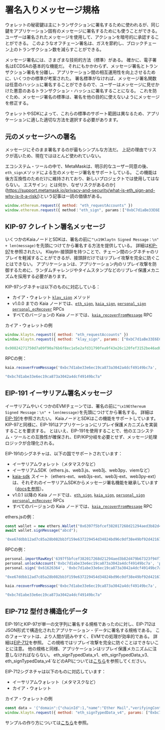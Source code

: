 # 署名入りメッセージ規格

ウォレットの秘密鍵は主にトランザクションに署名するために使われるが、同じ鍵をアプリケーション固有のメッセージに署名するためにも使うことができる。 ユーザーは署名されたメッセージを使用して、アクションを暗号的に承認することができる。 このようなオフチェーン署名は、ガスを節約し、ブロックチェーン上のトランザクション数を減らすことができる。

メッセージ署名には、さまざまな技術的方法（標準）がある。 確かに、電子署名はECDSAの基本的な機能だ。 それにもかかわらず、メッセージ署名とトランザクション署名を分離し、アプリケーション間の相互運用性を向上させるために、いくつかの標準が考案された。 署名標準がなければ、メッセージ署名関数は任意のハッシュに署名することができるので、ユーザーはメッセージに見せかけた悪意のあるトランザクション・ハッシュに署名することになる。 これを防ぐため、メッセージ署名の標準は、署名を他の目的に使えないようにメッセージを修正する。

ウォレットやSDKによって、これらの標準のサポート範囲は異なるため、アプリケーションに適した適切な方法を選択する必要があります。

## 元のメッセージへの署名

メッセージにそのまま署名するのが最もシンプルな方法だ。 上記の理由でリスクが高いため、現在ではほとんど使われていない。

エコシステム・ツールの中で、MetaMaskは、明示的なユーザー同意の後、`eth_sign`メソッドによる生のメッセージ署名をサポートしている。 この機能は後方互換性のためだけに維持されており、新しいプロジェクトでは使用してはならない。 エスサイン』とは何か、なぜリスクがあるのか](https://support.metamask.io/privacy-and-security/what-is-eth_sign-and-why-is-it-a-risk/)という記事は一読の価値がある。

```js
window.ethereum.request({ method: "eth_requestAccounts" })
window.ethereum.request({ method："eth_sign", params：["0xbC7d1aBe33E6EC19cA873A3042A4DCF49149BC7A", "0x00112233445566778899aabbccddeeff00112233445566778899aabbccddeeff"]}).then(console.log)
```

## KIP-97 クレイトン署名メッセージ

いくつかのKaiaノードとSDKは、署名の前に`"\x19Klaytn Signed Message：\n" + len(message)`を先頭につけてから署名する方法を提供している。 詳細は[KIP-97](https://kips.kaia.io/KIPs/kip-97)を参照されたい。 Klaytn-接頭辞を持つことで、チェーン間のシグネチャのリプレイを軽減することができるが、接頭辞だけではリプレイ攻撃を完全に防ぐことはできない。 アプリケーションは、アプリケーション内のリプレイ攻撃を防御するために、ランダムチャレンジやタイムスタンプなどのリプレイ保護メカニズムを採用する必要があります。

KIP-97シグネチャは以下のものに対応している：

- カイア・ウォレット [`klay_sign`](https://docs.kaiawallet.io/api_reference/caver_methods#caverklaysign) メソッド
- v1.0.0 までの Kaia ノードでは、[`eth_sign`](../json-rpc/eth/sign), [`kaia_sign`](../json-rpc/kaia/sign), [`personal_sign`](../json-rpc/personal/sign) [`personal_ecRecover`](../json-rpc/personal/ec-recover) RPCs
- すべてのバージョンの Kaia ノードでは、[`kaia_recoverFromMessage`](../json-rpc/kaia/recover-from-message) RPC

カイア・ウォレットの例

```js
window.klaytn.request({ method: "eth_requestAccounts" })
window.klaytn.request({ method: "klay_sign", params: ["0xbC7d1aBe33E6EC19cA873A3042A4DCF49149BC7A", "0x61626364"] }).then(console.log)

0x90824271750d7a09f90a76b6f8ec1e5e2afd31790fea9f43e26c120fef3152be46ad09c76f87bd6c495859fa37127754f1f0780180df53eda80034dac036b8d31b
```

RPCの例：

```js
kaia.recoverFromMessage('0xbc7d1abe33e6ec19ca873a3042a4dcf49149bc7a', '0x61626364','0x90824271750d7a09f90a76b6f8ec1e5e2afd31790fea9f43e26c120fef3152be46ad09c76f87bd6c495859fa37127754f1f0780180df53eda80034dac036b8d31b', 'latest')

"0xbc7d1abe33e6ec19ca873a3042a4dcf49149bc7a"
```

## EIP-191 イーサリアム署名メッセージ

イーサリアムやいくつかのEVMチェーンでは、署名の前に`"\x19Ethereum Signed Message：\n" + len(message)`を先頭につけてから署名する。 詳細は[EIP-191](https://eips.ethereum.org/EIPS/eip-191)を参照されたい。 KaiaノードとSDKはこの機能をサポートしています。 KIP-97と同様に、EIP-191はアプリケーションにリプレイ保護メカニズムを実装することを要求する。 とはいえ、EIP-191を使用することで、他のエコシステム・ツールとの互換性が確保され、EIP/KIP分岐を必要とせず、メッセージ処理ロジックが合理化される。

EIP-191のシグネチャは、以下の国でサポートされています：

- イーサリアムウォレット（メタマスクなど）
- イーサリアムSDK（ethers.js、web3.js、web3j、web3py、viemなど）
- [kaia-sdk](https://github.com/kaiachain/kaia-sdk) スイート（ethers-ext、web3js-ext、web3j-ext、web3py-ext）は、それぞれのイーサリアムSDKからメッセージ署名機能を継承しています（[docsを参照](../sdk)）。
- v1.0.1 以降の Kaia ノードでは、[`eth_sign`](../json-rpc/eth/sign), [`kaia_sign`](../json-rpc/kaia/sign), [`personal_sign`](../json-rpc/personal/sign) [`personal_ecRecover`](../json-rpc/personal/ec-recover) RPCs
- すべてのバージョンの Kaia ノードでは、[`kaia_recoverFromMessage`](../json-rpc/kaia/recover-from-message) RPC

ethers.jsの例：

```js
const wallet = new ethers.Wallet("0x6397f5bfcef382017268d21294aed3b82d479b67323f94f7065d92a43643f20f");
await wallet.signMessage("abcd");

'0xe67ddbb12ad7c85a28b082bb3f159e637229454d34824bd96c0df38e49bf92d42167ffba7565855585de0c32407b0622b0b66fdfe7bd6566d4a19ca40b39ec631b'
```

RPCの例：

```js
personal.importRawKey('6397f5bfcef382017268d21294aed3b82d479b67323f94f7065d92a43643f20f', 'pass')
personal.unlockAccount('0xbc7d1abe33e6ec19ca873a3042a4dcf49149bc7a', 'pass')
personal.sign('0x61626364', '0xbc7d1abe33e6ec19ca873a3042a4dcf49149bc7a', 'pass')

"0xe67ddbb12ad7c85a28b082bb3f159e637229454d34824bd96c0df38e49bf92d42167ffba7565855585de0c32407b0622b0b66fdfe7bd6566d4a19ca40b39ec631b"
```

```js
kaia.recoverFromMessage('0xbc7d1abe33e6ec19ca873a3042a4dcf49149bc7a', '0x61626364','0xe67ddbb12ad7c85a28b082bb3f159e637229454d34824bd96c0df38e49bf92d42167ffba7565855585de0c32407b0622b0b66fdfe7bd6566d4a19ca40b39ec631b', 'latest')

"0xbc7d1abe33e6ec19ca873a3042a4dcf49149bc7a"
```

## EIP-712 型付き構造化データ

EIP-191とKIP-97が単一の文字列に署名する規格であったのに対し、EIP-712はJSON形式で構造化されたアプリケーション・データに署名する規格である。 このフォーマットは、より人間が読みやすく、EVMでの処理が効率的である。 詳細は[EIP-712](https://eips.ethereum.org/EIPS/eip-712)を参照。 この規格ではリプレイ攻撃を完全に防ぐことはできないことに注意。 他の規格と同様、アプリケーションはリプレイ保護メカニズムに注意しなければならない。 eth_signTypedData_v1`、`eth_signTypedData_v3`、`eth_signTypedData_v4\`などのAPIについては[こちら](https://docs.metamask.io/wallet/concepts/signing-methods/)を参照してください。

EIP-712シグネチャは以下のものに対応しています：

- イーサリアムウォレット（メタマスクなど）
- カイア・ウォレット

カイア・ウォレットの例

```js
const data = '{"domain":{"chainId":1,"name":"Ether Mail","verifyingContract":"0xCcCCccccCCCCcCCCCCCcCcCccCcCCCcCcccccccC","version":"1"},"message":{"contents":"Hello, Bob!","attachedMoneyInEth":4.2,"from":{"name":"Cow","wallets":["0xCD2a3d9F938E13CD947Ec05AbC7FE734Df8DD826","0xDeaDbeefdEAdbeefdEadbEEFdeadbeEFdEaDbeeF"]},"to":[{"name":"Bob","wallets":["0xbBbBBBBbbBBBbbbBbbBbbbbBBbBbbbbBbBbbBBbB","0xB0BdaBea57B0BDABeA57b0bdABEA57b0BDabEa57","0xB0B0b0b0b0b0B000000000000000000000000000"]}]},"primaryType":"Mail","types":{"EIP712Domain":[{"name":"name","type":"string"},{"name":"version","type":"string"},{"name":"chainId","type":"uint256"},{"name":"verifyingContract","type":"address"}],"Group":[{"name":"name","type":"string"},{"name":"members","type":"Person[]"}],"Mail":[{"name":"from","type":"Person"},{"name":"to","type":"Person[]"},{"name":"contents","type":"string"}],"Person":[{"name":"name","type":"string"},{"name":"wallets","type":"address[]"}]}}';
window.klaytn.request({ method: "eth_signTypedData_v4", params: ["0xbc7d1abe33e6ec19ca873a3042a4dcf49149bc7a", data] })
```

サンプルの作り方については[こちら](https://docs.metamask.io/wallet/how-to/sign-data/)を参照。

